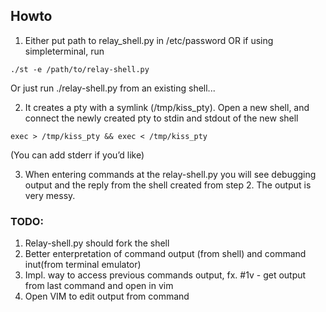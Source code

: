 ## Howto

1. Either put path to relay_shell.py in /etc/password OR if using simpleterminal, run 
```
./st -e /path/to/relay-shell.py
```
Or just run ./relay-shell.py from an existing shell...

2. It creates a pty with a symlink (/tmp/kiss_pty). Open a new shell, and connect the newly created pty to stdin and stdout of the new shell
```
exec > /tmp/kiss_pty && exec < /tmp/kiss_pty 
```
(You can add stderr if you’d like)

3. When entering commands at the relay-shell.py you will see debugging output and the reply from the shell created from step 2.
The output is very messy.


### TODO:

1. Relay-shell.py should fork the shell 
2. Better enterpretation of command output (from shell) and command inut(from terminal emulator)
3. Impl. way to access previous commands output, fx. #1v - get output from last command and open in vim
4. Open VIM to edit output from command

